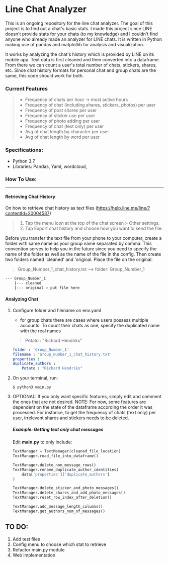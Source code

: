 # Line Chat Analyzer

This is an ongoing repository for the line chat analyzer. The goal of this project
is to find out a chat's basic stats. I made this project since LINE doesn't 
provide stats for your chats (to my knowledge) and I couldn't find anyone who 
already made an analyzer for LINE chats. It is written in Python making use of 
pandas and matplotlib for analysis and visualization. 

It works by analyzing the chat's history which is provided by LINE on its 
mobile app. Text data is first cleaned and then converted into a dataframe. From
there we can count a user's total number of chats, stickers, shares, etc. Since
chat history formats for personal chat and group chats are the same, this code
should work for both.

### Current Features
> - Frequency of chats per hour -> most active hours
> - Frequency of chat (including shares, stickers, photos) per user 
> - Frequency of post shares per user 
> - Frequency of sticker use per user
> - Frequency of photo adding per user
> - Frequency of chat (text only) per user
> - Avg of chat length by character per user 
> - Avg of chat length by word per user

### Specifications:
* Python 3.7
* Libraries: Pandas, Yaml, wordcloud,


### How To Use:

---

#### Retrieving Chat History
On how to retrieve chat history as text files
(https://help.line.me/line/?contentId=20004537)
> 1. Tap the menu icon at the top of the chat screen > Other settings.
> 2. Tap Export chat history and choose how you want to send the file.

Before you transfer the text file from your phone to your computer, create a
folder with same name as your group name separated by comma. This convention
serves to help you in the future since you need to specify the name of the
folder as well as the name of the file in the config. Then create two folders
named 'cleaned' and 'original. Place the file on the original.
> Group_Number_1_chat_history.txt --> folder: Group_Number_1
```bash
--- Group_Number_1
    |--- cleaned
    |--- original > put file here
```
#### Analyzing Chat
1. Configure folder and filename on env.yaml
    - for group chats there are cases where users possess multiple accounts. To
    count their chats as one, specify the duplicated name with the real names
    > Potato : "Richard Hendriks"   
    ```yaml
    folder : 'Group_Number_1'
    filename : 'Group_Number_1_chat_history.txt'
    properties :
    duplicate_authors :
        Potato : "Richard Hendriks"
    ```
  
2. On your terminal, run:
    ```
    $ python3 main.py
    ```
  
3. OPTIONAL: If you only want specific features, simply edit and comment the ones
that are not desired.  NOTE: For now, some features are dependent on the state of
the dataframe according the order it was processed. For instance, to get the
frequency of chats (text only) per user, irrelevant shares and stickers needs
to be deleted. 

    ##### Example: Getting text only chat messages
    Edit **main.py** to only include:

    ```python
    TextManager = TextManager(cleaned_file_location)
    TextManager.read_file_into_dataframe()

    TextManager.delete_non_message_rows()
    TextManager.rename_duplicate_author_identities(
        data['properties']['duplicate_authors']
    )

    TextManager.delete_sticker_and_photo_messages()
    TextManager.delete_shares_and_add_photo_messages()
    TextManager.reset_row_index_after_deletion()

    TextManager.add_message_length_columns()
    TextManager.get_authors_num_of_messages()
    ```
  

## TO DO:
1. Add test files
2. Config menu to choose which stat to retrieve
3. Refactor main.py module
3. Web implementation